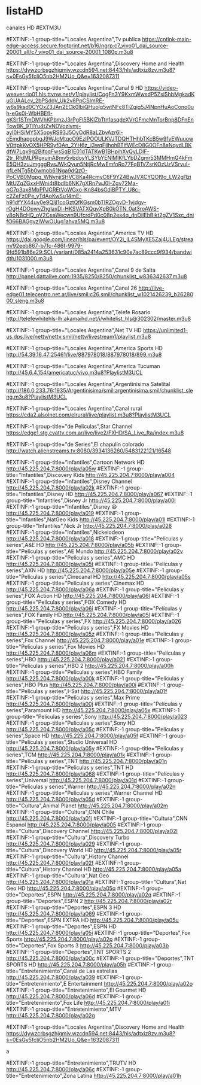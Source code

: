 # listaHD
canales HD
#EXTM3U

#EXTINF:-1 group-title="Locales Argentina",Tv publica
https://cntlnk-main-edge-access.secure.footprint.net/b16/ngrp:c7_vivo01_dai_source-20001_all/c7_vivo01_dai_source-20001_1080p.m3u8

#EXTINF:-1 group-title="Locales Argentina",Discovery Home and Health
https://dywzcrbsgzhjgmiv.wzcdn594.net:8443/hls/adtxiz8zv.m3u8?s=0EsGy5fcIiO5nb2HM2Uo_Q&e=1632087311


#EXTINF:-1 group-title="Locales Argentina",Canal 9 HD
https://video-weaver.rio01.hls.ttvnw.net/v1/playlist/CogFn3Y9KxmWwsdP5ZsiShbMgkadKuGUAALcv_2bPSdoV_Uk2v8PpCSImRE-w6s9ksd0CYOxZ3JAn2ECk0IbiQHuolg5wtNFc8TiZgig5J4NpnHuAoCono0uh-eGs0i-WbHBEfl-gKSr1STmDMVhKPbmzJ3rPgFl5BKIZbTtn1asqdeXVrGFmcMnTorBnp8DFnEnTowBK_9TIYu4tZvNDVozlvmj-ayI0HSiMY5X5opyRS93J5OyOdR8aLZbvAzr6l-cEmdhapgpbgJ9WJcMtqcO9EzIPOOULKVJTDQHTHhbTKcB5w9fvEWuuowV0ttpkKvOX5HPR9yf0An_2YH6z_j3wqFjlhohBTlfWEcD8G0OFn8aNqvdLBKdtW7Lqx9g2BjfoqFwsSqB1E01dTATKwB1BHpihXvQyLDIF-2tr_RfdMLPRgxuinA8mv5vbdoyYLSYbYENlMlKfLYbDZgmr53MMHmG4kFmE5QH3zuJmgggRvsJWkQyun5NtjRcMwEmfoRo77FqB1VZsrKOzUzVSrvuI-nfLeNTg5b0wmob61Nga9dQzO-PoCVB0Mgpg_WNynjiSHVC8Ka4RcmyC6F9YZ4BwJVXCYQOI9o_LW2gl1ziMtUZqZGxxHWni4t8bdIb6NK7gXRn7wJ0I-Zgv72Ma-oG7p3ax8MbPPJGREtVoWGxo-Kn84bsGdiBPTY_U8c-c2ZeFz0Pe_yTdAoKwSu14mE-h91dfYX44uy0e9QIjl1coGztQfKGsm0bTIRZOgvD-1yjdgv-rOgH4DOowvZhglaxDl-HKSVATXQqvXpB0kOTN_0at3roAWS-y8oNBcHQ_oV2CeaWecwn9UfcrdPd0c08p2es4q_dnDiIEhBikt2gZV1Sxc_dnifO66BAGgyzIWwOUug1ahva5MQ.m3u8

#EXTINF:-1 group-title="Locales Argentina",America TV HD 
https://dai.google.com/linear/hls/pa/event/OY2i_lL4SMyXE5Zaj4ULEg/stream/92eeb867-b7fc-486f-9979-9fd591b86e29:SCL/variant/085a2414a253631c90e7ac89ccc9f934/bandwidth/1031000.m3u8


#EXTINF:-1 group-title="Locales Argentina",Canal 9 de Salta
http://panel.dattalive.com:1935/8250/8250/chunklist_w836342637.m3u8

#EXTINF:-1 group-title="Locales Argentina",Canal 26
http://live-edge01.telecentro.net.ar/live/smil:c26.smil/chunklist_w1021426239_b2628000_sleng.m3u8

#EXTINF:-1 group-title="Locales Argentina",Telefe Rosario
http://telefewhitehls-lh.akamaihd.net/i/whitelist_hls@302302/master.m3u8

#EXTINF:-1 group-title="Locales Argentina",Net TV HD
https://unlimited1-us.dps.live/nettv/nettv.smil/nettv/livestream1/playlist.m3u8

#EXTINF:-1 group-title="Locales Argentina",America Sports HD
http://54.39.16.47:25461/live/887978018/887978018/899.m3u8

#EXTINF:-1 group-title="Locales Argentina",America Tucuman
http://45.6.4.154/americatuc/vivo.m3u8?PlaylistM3UCL

#EXTINF:-1 group-title="Locales Argentina",Argentinisima Satelital
http://186.0.233.76:1935/Argentinisima/smil:argentinisima.smil/chunklist_sleng.m3u8?PlaylistM3UCL

#EXTINF:-1 group-title="Locales Argentina",Canal rural
https://cda2.alsolnet.com/elrural/live/playlist.m3u8?PlaylistM3UCL


#EXTINF:-1 group-title="de Peliculas",Star Channel
https://edge1.stg.cvattv.com.ar/live/live2/FXHD/SA_Live_fta/index.m3u8

#EXTINF:-1 group-title="de Series",El chapulin colorado
http://watch.alienstreams.tv:8080/3934136260/5483122121/16548

#EXTINF:-1 group-title="Infantiles",Cartoon Network HD
http://45.225.204.7:8000/play/a05w
#EXTINF:-1 group-title="Infantiles",Discovery Kids
http://45.225.204.7:8000/play/a004
#EXTINF:-1 group-title="Infantiles",Disney Channel
http://45.225.204.7:8000/play/a02k
#EXTINF:-1 group-title="Infantiles",Disney HD
http://45.225.204.7:8000/play/a067
#EXTINF:-1 group-title="Infantiles",Disney Jr
http://45.225.204.7:8000/play/a00l
#EXTINF:-1 group-title="Infantiles",Disney 😆
http://45.225.204.7:8000/play/a019
#EXTINF:-1 group-title="Infantiles",NatGeo Kids
http://45.225.204.7:8000/play/a01l
#EXTINF:-1 group-title="Infantiles",Nick Jr
http://45.225.204.7:8000/play/a028
#EXTINF:-1 group-title="Infantiles",Nickelodeon
http://45.225.204.7:8000/play/a018
#EXTINF:-1 group-title="Películas y series",A&E HD
http://45.225.204.7:8000/play/a05b
#EXTINF:-1 group-title="Películas y series",AE Mundo
http://45.225.204.7:8000/play/a02v
#EXTINF:-1 group-title="Películas y series",AMC HD
http://45.225.204.7:8000/play/a05t
#EXTINF:-1 group-title="Películas y series",AXN HD
http://45.225.204.7:8000/play/a05e
#EXTINF:-1 group-title="Películas y series",Cinecanal HD
http://45.225.204.7:8000/play/a05s
#EXTINF:-1 group-title="Películas y series",Cinemax HD
http://45.225.204.7:8000/play/a06a
#EXTINF:-1 group-title="Películas y series",FOX Action HD
http://45.225.204.7:8000/play/a06l
#EXTINF:-1 group-title="Películas y series",FOX Comedy HD
http://45.225.204.7:8000/play/a06i
#EXTINF:-1 group-title="Películas y series",FOX Family HD
http://45.225.204.7:8000/play/a05l
#EXTINF:-1 group-title="Películas y series",FX
http://45.225.204.7:8000/play/a026
#EXTINF:-1 group-title="Películas y series",FX Movies HD
http://45.225.204.7:8000/play/a05z
#EXTINF:-1 group-title="Películas y series",Fox Channel
http://45.225.204.7:8000/play/a01e
#EXTINF:-1 group-title="Películas y series",Fox Movies HD
http://45.225.204.7:8000/play/a06m
#EXTINF:-1 group-title="Películas y series",HBO
http://45.225.204.7:8000/play/a021
#EXTINF:-1 group-title="Películas y series",HBO 2
http://45.225.204.7:8000/play/a00h
#EXTINF:-1 group-title="Películas y series",HBO Family
http://45.225.204.7:8000/play/a00k
#EXTINF:-1 group-title="Películas y series",HBO Plus
http://45.225.204.7:8000/play/a00i
#EXTINF:-1 group-title="Películas y series",I-Sat
http://45.225.204.7:8000/play/a01f
#EXTINF:-1 group-title="Películas y series",Max Prime
http://45.225.204.7:8000/play/a00j
#EXTINF:-1 group-title="Películas y series",Paramount HD
http://45.225.204.7:8000/play/a05x
#EXTINF:-1 group-title="Películas y series",Sony
http://45.225.204.7:8000/play/a023
#EXTINF:-1 group-title="Películas y series",Sony HD
http://45.225.204.7:8000/play/a05c
#EXTINF:-1 group-title="Películas y series",Space HD
http://45.225.204.7:8000/play/a05f
#EXTINF:-1 group-title="Películas y series",Studio Universal HD
http://45.225.204.7:8000/play/a05y
#EXTINF:-1 group-title="Películas y series",TCM
http://45.225.204.7:8000/play/a01k
#EXTINF:-1 group-title="Películas y series",TNT
http://45.225.204.7:8000/play/a01n
#EXTINF:-1 group-title="Películas y series",TNT HD
http://45.225.204.7:8000/play/a068
#EXTINF:-1 group-title="Películas y series",Universal
http://45.225.204.7:8000/play/a01d
#EXTINF:-1 group-title="Películas y series",Warner
http://45.225.204.7:8000/play/a02n
#EXTINF:-1 group-title="Películas y series",Warner Channel HD
http://45.225.204.7:8000/play/a05d
#EXTINF:-1 group-title="Cultura",Animal Planet
http://45.225.204.7:8000/play/a02m
#EXTINF:-1 group-title="Cultura",CNN Chile
http://45.225.204.7:8000/play/a01j
#EXTINF:-1 group-title="Cultura",CNN Espanol
http://45.225.204.7:8000/play/a005
#EXTINF:-1 group-title="Cultura",Discovery Channel
http://45.225.204.7:8000/play/a02l
#EXTINF:-1 group-title="Cultura",Discovery Turbo
http://45.225.204.7:8000/play/a029
#EXTINF:-1 group-title="Cultura",Discovery World HD
http://45.225.204.7:8000/play/a05r
#EXTINF:-1 group-title="Cultura",History Channel
http://45.225.204.7:8000/play/a02f
#EXTINF:-1 group-title="Cultura",History Channel HD
http://45.225.204.7:8000/play/a05a
#EXTINF:-1 group-title="Cultura",Nat Geo
http://45.225.204.7:8000/play/a01a
#EXTINF:-1 group-title="Cultura",Nat Geo HD
http://45.225.204.7:8000/play/a05q
#EXTINF:-1 group-title="Deportes",ESPN
http://45.225.204.7:8000/play/a02q
#EXTINF:-1 group-title="Deportes",ESPN 2
http://45.225.204.7:8000/play/a02r
#EXTINF:-1 group-title="Deportes",ESPN 3 HD
http://45.225.204.7:8000/play/a069
#EXTINF:-1 group-title="Deportes",ESPN EXTRA HD
http://45.225.204.7:8000/play/a05u
#EXTINF:-1 group-title="Deportes",ESPN HD
http://45.225.204.7:8000/play/a05i
#EXTINF:-1 group-title="Deportes",Fox Sports
http://45.225.204.7:8000/play/a02p
#EXTINF:-1 group-title="Deportes",Fox Sports 3
http://45.225.204.7:8000/play/a03b
#EXTINF:-1 group-title="Deportes",TNT SPORTS 2
http://45.225.204.7:8000/play/a00c
#EXTINF:-1 group-title="Deportes",TNT SPORTS HD
http://45.225.204.7:8000/play/a05h
#EXTINF:-1 group-title="Entretenimiento",Canal de Las estrellas
http://45.225.204.7:8000/play/a039
#EXTINF:-1 group-title="Entretenimiento",E Entertainment
http://45.225.204.7:8000/play/a02o
#EXTINF:-1 group-title="Entretenimiento",El Gourmet HD
http://45.225.204.7:8000/play/a06d
#EXTINF:-1 group-title="Entretenimiento",Fox Life
http://45.225.204.7:8000/play/a01i
#EXTINF:-1 group-title="Entretenimiento",MTV
http://45.225.204.7:8000/play/a02g

#EXTINF:-1 group-title="Locales Argentina",Discovery Home and Health
https://dywzcrbsgzhjgmiv.wzcdn594.net:8443/hls/adtxiz8zv.m3u8?s=0EsGy5fcIiO5nb2HM2Uo_Q&e=1632087311

a

#EXTINF:-1 group-title="Entretenimiento",TRUTV HD
http://45.225.204.7:8000/play/a06c
#EXTINF:-1 group-title="Entretenimiento",Zona Latina
http://45.225.204.7:8000/play/a01h
